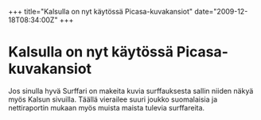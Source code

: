 +++
title="Kalsulla on nyt käytössä Picasa-kuvakansiot"
date="2009-12-18T08:34:00Z"
+++

# Kalsulla on nyt käytössä Picasa-kuvakansiot

Jos sinulla hyvä Surffari on makeita kuvia surffauksesta sallin niiden näkyä myös Kalsun sivuilla. Täällä vierailee suuri joukko suomalaisia ja nettiraportin mukaan myös muista maista tulevia surffareita.


